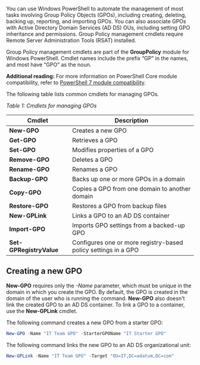 You can use Windows PowerShell to automate the management of most tasks involving Group Policy Objects (GPOs), including creating, deleting, backing up, reporting, and importing GPOs. You can also associate GPOs with Active Directory Domain Services (AD DS) OUs, including setting GPO inheritance and permissions. Group Policy management cmdlets require Remote Server Administration Tools (RSAT) installed.

Group Policy management cmdlets are part of the **GroupPolicy** module for Windows PowerShell. Cmdlet names include the prefix “GP” in the names, and most have “GPO” as the noun.

**Additional reading:** For more information on PowerShell Core module compatibility, refer to [PowerShell 7 module compatibility](https://aka.ms/powershell-7-module-compatibility).

The following table lists common cmdlets for managing GPOs.

*Table 1: Cmdlets for managing GPOs*

| **Cmdlet**              | **Description**                                                |
| ----------------------- | -------------------------------------------------------------- |
| **New-GPO**             | Creates a new GPO                                              |
| **Get-GPO**             | Retrieves a GPO                                                |
| **Set-GPO**             | Modifies properties of a GPO                                   |
| **Remove-GPO**          | Deletes a GPO                                                  |
| **Rename-GPO**          | Renames a GPO                                                  |
| **Backup-GPO**          | Backs up one or more GPOs in a domain                          |
| **Copy-GPO**            | Copies a GPO from one domain to another domain                 |
| **Restore-GPO**         | Restores a GPO from backup files                               |
| **New-GPLink**          | Links a GPO to an AD DS container                              |
| **Import-GPO**          | Imports GPO settings from a backed-up GPO                      |
| **Set-GPRegistryValue** | Configures one or more registry-based policy settings in a GPO |

## Creating a new GPO

**New-GPO** requires only the *-Name* parameter, which must be unique in the domain in which you create the GPO. By default, the GPO is created in the domain of the user who is running the command. **New-GPO** also doesn't link the created GPO to an AD DS container. To link a GPO to a container, use the **New-GPLink** cmdlet.

The following command creates a new GPO from a starter GPO:

```powershell
New-GPO -Name "IT Team GPO" -StarterGPOName "IT Starter GPO"

```

The following command links the new GPO to an AD DS organizational unit:

```powershell
New-GPLink -Name "IT Team GPO" -Target "OU=IT,DC=adatum,DC=com"

```
